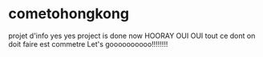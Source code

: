 # cometohongkong
projet d'info
yes yes project is done now HOORAY
OUI OUI tout ce dont on doit faire est commetre
Let's goooooooooo!!!!!!!!
